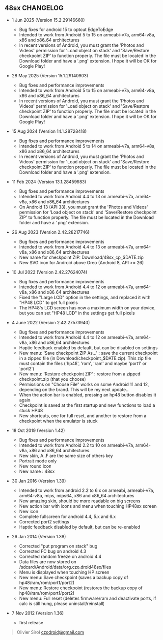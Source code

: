 ## 48sx CHANGELOG

* 1 Jun 2025 (Version 15.2.29146660)
  - Bug fixes for android 15 to optout EdgeToEdge
  - Intended to work from Android 5 to 15 on armeabi-v7a, arm64-v8a, x86 and x86_64
    architectures
  - In recent versions of Android, you must grant the 'Photos and Videos' permission
    for 'Load object on stack' and 'Save/Restore checkpoint ZIP' to function properly.
    The file must be located in the Download folder and have a '.png' extension.
    I hope it will be OK for Google Play!

* 28 May 2025 (Version 15.1.29140903)
  - Bug fixes and performance improvements
  - Intended to work from Android 5 to 15 on armeabi-v7a, arm64-v8a, x86 and x86_64
    architectures
  - In recent versions of Android, you must grant the 'Photos and Videos' permission
    for 'Load object on stack' and 'Save/Restore checkpoint ZIP' to function properly.
    The file must be located in the Download folder and have a '.png' extension.
    I hope it will be OK for Google Play!

* 15 Aug 2024 (Version 14.1.28728418)
  - Bug fixes and performance improvements
  - Intended to work from Android 5 to 14 on armeabi-v7a, arm64-v8a, x86 and x86_64
    architectures
  - In recent versions of Android, you must grant the 'Photos and Videos' permission
    for 'Load object on stack' and 'Save/Restore checkpoint ZIP' to function properly.
    The file must be located in the Download folder and have a '.png' extension.

* 11 Feb 2024 (Version 13.1.28459983)
  - Bug fixes and performance improvements
  - Intended to work from Android 4.4 to 13 on armeabi-v7a, arm64-v8a, x86 and x86_64
    architectures
  - On Android 13 (API 33), you must grant the 'Photos and Videos' permission
    for 'Load object on stack' and 'Save/Restore checkpoint ZIP' to function properly.
    The file must be located in the Download folder and have a '.png' extension.

* 26 Aug 2023 (Version 2.42.28217746)
  - Bug fixes and performance improvements
  - Intended to work from Android 4.4 to 13 on armeabi-v7a, arm64-v8a, x86 and x86_64
    architectures
  - New name for checkpoint ZIP: Download/48sx_cp_$DATE.zip
  - New SVG icon for Android above Oreo (Android 8, API >= 26)

* 10 Jul 2022 (Version 2.42.27624074)
  - Bug fixes and performance improvements
  - Intended to work from Android 4.4 to 12 on armeabi-v7a, arm64-v8a, x86 and x86_64
    architectures
  - Fixed the "Large LCD" option in the settings, and replaced it with "HP48 LCD" to
    get full pixels
  - The HP48's LCD screen has now a maximum width on your device, but you can set
    "HP48 LCD" in the settings get full pixels

* 4 June 2022 (Version 2.42.27573940)
  - Bug fixes and performance improvements
  - Intended to work from Android 4.4 to 12 on armeabi-v7a, arm64-v8a, x86 and x86_64
    architectures
  - Haptic feedback enabled by default, but can be disabled on settings
  - New menu: 'Save checkpoint ZIP As...' : save the current checkpoint in a zipped
    file (in Download/checkpoint_$DATE.zip). This zip file must contain the files
    ('hp48', 'rom', 'ram' and maybe 'port1' or 'port2')
  - New menu: 'Restore checkpoint ZIP' : restore from a zipped checkpoint.zip
    (that you choose)
  - Permissions on "Choose File" works on some Android 11 and 12, depending on the
    brand. This will be my next update...
  - When the action bar is enabled, pressing an hp48 button disables it again
  - Checkpoint is saved at the first startup and new functions to load a stuck HP48
  - New shortcuts, one for full reset, and another to restore from a checkpoint when
    the emulator is stuck

* 18 Oct 2019 (Version 1.42)
  - Bug fixes and performance improvements
  - Intended to work from Android 2.2 to 10 on armeabi-v7a, arm64-v8a, x86 and x86_64
    architectures
  - New skin, A..F are the same size of others key
  - Portrait mode only
  - New round icon
  - New name : 48sx

* 30 Jan 2016 (Version 1.39)
  - Intended to work from android 2.2 to 6.x on armeabi, armeabi-v7a, arm64-v8a, mips,
    mips64, x86 and x86_64 architectures
  - New amazing skin, should be more readable on big screens
  - New action bar with icons and menu when touching HP48sx screen
  - New icon
  - Complete fullscreen for android 4.4, 5.x and 6.x
  - Corrected port2 settings
  - Haptic feedback disabled by default, but can be re-enabled

* 26 Jan 2014  (Version 1.38)
  - Corrected "put program on stack" bug
  - Corrected FC bug on android 4.3
  - Corrected random freeze on android 4.4
  - Data files are now stored on /sdcard/Android/data/org.czo.droid48sx/files
  - Menu is displayed when touching HP screen
  - New menu: Save checkpoint (saves a backup copy of hp48/ram/rom/port1/port2)
  - New menu: Restore checkpoint (restores the backup copy of hp48/ram/rom/port1/port2)
  - New menu: Full reset (deletes firmware/ram and deactivate ports, if calc is still hung,
    please uninstall/reinstall)

* 7 Nov 2012 (Version 1.36)
  - first release

> Olivier Sirol <czodroid@gmail.com>
